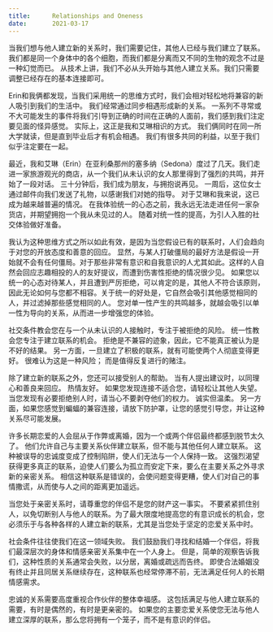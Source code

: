 ```yaml
---
title:      Relationships and Oneness
date:       2021-03-17
---
```


当我们想与他人建立新的关系时，我们需要记住，其他人已经与我们建立了联系。我们都是同一个身体中的各个细胞，而我们都是分离而又不同的生物的观念不过是一种幻觉而已。 从技术上讲，我们不必从头开始与其他人建立关系。我们只需要调整已经存在的基本连接即可。

Erin和我俩都发现，当我们采用统一的思维方式时，我们会相对轻松地将兼容的新人吸引到我们的生活中。 我们经常通过同步相遇形成新的关系。 一系列不寻常或不大可能发生的事件将我们引导到正确的时间在正确的人面前，我们感到我们注定要见面的怪异感觉。 实际上，这正是我和艾琳相识的方式。 我们俩同时在同一所大学就读，但是直到毕业后才有机会相遇。 我们有很多共同的利益，以至于我们似乎注定要在一起。

最近，我和艾琳（Erin）在亚利桑那州的塞多纳（Sedona）度过了几天。我们走进一家旅游观光的商店，从一个我们从未认识的女人那里得到了强烈的共鸣，并开始了一段对话。 三十分钟后，我们成为朋友，与拥抱说再见。 一周后，这位女士通过邮件向我们发送了礼物，以感谢我们对她的指导。 对于艾琳和我来说，这已成为越来越普遍的情况。 在我体验统一的心态之前，我永远无法走进任何一家杂货店，并期望拥抱一个我从未见过的人。 随着对统一性的提高，为引人入胜的社交体验做好准备。

我认为这种思维方式之所以如此有效，是因为当您假设已有的联系时，人们会趋向于对您的开放态度和善意的回应。 显然，与某人打破僵局的最好方法是假设一开始就不会有任何僵局。对于那些非常有意识和自我意识的人尤其如此。这样的人自然会回应志趣相投的人的友好提议，而遭到伤害性拒绝的情况很少见。 如果您以统一的心态对待某人，并且遭到严厉拒绝，可以肯定的是，其他人不符合该原则，因此无论如何与您都不相容。关于统一的好处是，它自然会吸引其他感觉相同的人，并过滤掉那些感觉相同的人。 您对单一性产生的共鸣越多，就越会吸引以单一性为导向的关系，从而进一步增强您的体验。

社交条件教会您在与一个从未认识的人接触时，专注于被拒绝的风险。 统一性教会您专注于建立联系的机会。 拒绝是不兼容的迹象，因此，它不能真正被认为是不好的结果。 另一方面，一旦建立了积极的联系，就有可能使两个人彻底变得更好。 很难认为这是一种风险； 而是值得反复进行的赌注。

除了建立新的联系之外，您还可以接受别人的帮助。 当有人提出建议时，以同理心和善良来回应。 热情友好。 如果您发现连接不适合您，请轻松让其他人失望。 当您发现有必要拒绝别人时，请当心不要剥夺他们的权力。 诚实但温柔。 另一方面，如果您感觉到蝙蝠的兼容连接，请放下防护罩，让您的感觉引导您，并让这种关系尽可能发展。

许多长期恋爱的人会屈从于作弊或离婚，因为一个或两个伴侣最终都感到脱节太久了。 他们允许自己与主要关系伙伴建立联系，但不能与其他任何人建立联系。 这种被误导的忠诚度变成了控制陷阱，使人们无法与一个人保持一致。 这强烈渴望获得更多真正的联系，迫使人们要么为孤立而安定下来，要么在主要关系之外寻求新的亲密关系。 相信这种联系是错误的，会使问题变得更糟，使人们对自己的事情撒谎，从而使与人之间的距离更加遥远。

当您处于亲密关系时，请尊重您的伴侣不是您的财产这一事实。 不要紧紧抓住别人，以免切断别人与他人的联系。为了最大限度地提高您的有意识成长的机会，您必须乐于与各种各样的人建立新的联系，尤其是当您处于坚定的恋爱关系中时。

社会条件往往使我们在这一领域失败。 我们鼓励我们寻找和结婚一个伴侣，将我们最深层次的身体和情感亲密关系集中在一个人身上。 但是，简单的观察告诉我们，这种性质的关系通常会失败，以分居，离婚或疏远而告终。 即使合法婚姻没有终止并且同居关系继续存在，这种联系也经常停滞不前，无法满足任何人的长期情感需求。

忠诚的关系需要高度重视合作伙伴的整体幸福感。 这包括满足与他人建立联系的需要，有时是偶然的，有时是更亲密的。 如果您的主要恋爱关系使您无法与他人建立深厚的联系，那么您将拥有一个笼子，而不是有意识的伴侣。

